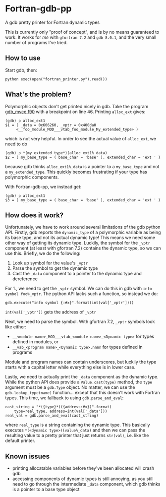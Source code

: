 Fortran-gdb-pp
==============

A gdb pretty printer for Fortran dynamic types

This is currently only "proof of concept", and is by no means
guaranteed to work. It works for *me* with `gfortran 7.2` and `gdb
8.0.1`, and the very small number of programs I've tried.

How to use
----------

Start gdb, then:

```
python exec(open("fortran_printer.py").read())
```

What's the problem?
-------------------

Polymorphic objects don't get printed nicely in gdb. Take the program
[gdb_mvce.f90](./gdb_mvce.f90) with a breakpoint on line 46. Printing
`alloc_ext` gives:

```
(gdb) p alloc_ext1
$1 = ( _data = 0x606260, _vptr = 0x400da0
     <__foo_module_MOD___vtab_foo_module_My_extended_type> )
```

which is not very helpful. In order to see the actual value of
`alloc_ext`, we need to do

```
(gdb) p *(my_extended_type*)(alloc_ext1%_data)
$2 = ( my_base_type = ( base_char = 'base' ), extended_char = 'ext ' )
```

because gdb thinks `alloc_ext1%_data` is a pointer to a `my_base_type`
and not a `my_extended_type`. This quickly becomes frustrating if your
type has polymorphic components.

With Fortran-gdb-pp, we instead get:

```
(gdb) p alloc_ext1
$3 = ( my_base_type = ( base_char = 'base' ), extended_char = 'ext ' )
```

How does it work?
-----------------

Unfortunately, we have to work around several limitations of the gdb
python API. Firstly, gdb reports the `dynamic_type` of a polymorphic
variable as being its base type, and not its actual dynamic type! This
means we need some other way of getting its dynamic type. Luckily, the
symbol for the `_vptr` component (at least with gfortran 7.2) contains
the dynamic type, so we can use this. Briefly, we do the following:

1. Look up symbol for the value's `_vptr`
2. Parse the symbol to get the dynamic type
3. Cast the `_data` component to a pointer to the dynamic type and
   dereference

For 1., we need to get the `_vptr` symbol. We can do this
in gdb with `info symbol foo%_vptr`. The python API lacks such a
function, so instead we do:

```
gdb.execute("info symbol {:#x}".format(int(val['_vptr'])))
```

`int(val['_vptr'])` gets the address of `_vptr`

Next, we need to parse the symbol. With gfortran 7.2, `_vptr` symbols
look like either:

- `__<module name>_MOD___vtab_<module name>_<Dynamic type>` for types
  defined in modules, or
- `__vab_<program name>_<Dynamic type>.nnnn` for types defined in
  programs

Module and program names can contain underscores, but luckily the type
starts with a capital letter while everything else is in lower case.

Lastly, we need to actually print the `_data` component as the dynamic
type. While the python API does provide a `Value.cast(type)` method,
the `type` argument must be a `gdb.Type` object. No matter, we can use
the `gdb.lookup_type(name)` function... except that this doesn't work
with Fortran types. This time, we fallback to using
`gdb.parse_and_eval`:

```
cast_string = "*({type}*)({address:#x})".format(
    type=real_type, address=int(val['_data']))
real_val = gdb.parse_and_eval(cast_string)
```

where `real_type` is a string containing the dynamic type. This
basically executes `*(<dynamic type>)(value%_data)` and then we can
pass the resulting value to a pretty printer that just returns
`str(val)`, i.e. like the default printer.


Known issues
------------

- printing allocatable variables before they've been allocated will
  crash gdb
- accessing components of dynamic types is still annoying, as you
  still need to go through the intermediate `_data` component, which
  gdb thinks is a pointer to a base type object

